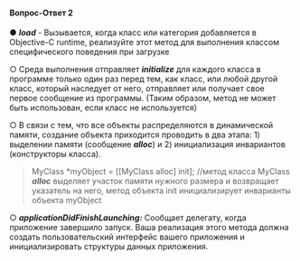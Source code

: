 #### Вопрос-Ответ 2

● ***load*** - Вызывается, когда класс или категория добавляется в Objective-C runtime, реализуйте этот метод для выполнения классом специфического поведения при загрузке

○ Среда выполнения отправляет ***initialize*** для каждого класса в программе только один раз перед тем, как класс, или любой другой класс, который наследует от него, отправляет или получает свое первое сообщение из программы. (Таким образом, метод не может быть использован, если класс не используется)

○ В связи с тем, что все объекты распределяются в динамической памяти, создание объекта приходится проводить в два этапа: 1) выделении памяти (сообщение ***alloc***) и 2) инициализация инвариантов (конструкторы класса). 
> MyClass \*myObject = [[MyClass alloc] init];  //метод класса MyClass ***alloc*** выделяет участок памяти нужного размера и возвращает указатель на него, метод объекта init инициализирует инварианты объекта myObject

○ ***applicationDidFinishLaunching:*** Сообщает делегату, когда приложение завершило запуск. Ваша реализация этого метода должна создать пользовательский интерфейс вашего приложения и инициализировать структуры данных приложения.
